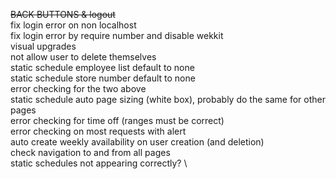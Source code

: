 ~~BACK BUTTONS & logout~~ \
fix login error on non localhost \
fix login error by require number and disable wekkit \
visual upgrades \
not allow user to delete themselves \
static schedule employee list default to none \
static schedule store number default to none \
error checking for the two above \
static schedule auto page sizing (white box), probably do the same for other pages \
error checking for time off (ranges must be correct) \
error checking on most requests with alert\
auto create weekly availability on user creation (and deletion) \
check navigation to and from all pages \
static schedules not appearing correctly? \
